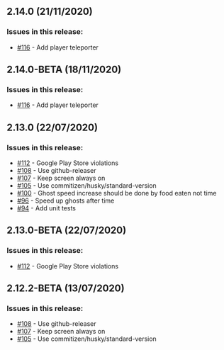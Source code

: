## 2.14.0 (21/11/2020) 


### Issues in this release:

* [#116](https://github.com/iamtomhewitt/vr-pacman/issues/116) - Add player teleporter



## 2.14.0-BETA (18/11/2020) 


### Issues in this release:

* [#116](https://github.com/iamtomhewitt/vr-pacman/issues/116) - Add player teleporter



## 2.13.0 (22/07/2020) 


### Issues in this release:

* [#112](https://github.com/iamtomhewitt/vr-pacman/issues/112) - Google Play Store violations
* [#108](https://github.com/iamtomhewitt/vr-pacman/issues/108) - Use github-releaser
* [#107](https://github.com/iamtomhewitt/vr-pacman/issues/107) - Keep screen always on
* [#105](https://github.com/iamtomhewitt/vr-pacman/issues/105) - Use commitizen/husky/standard-version
* [#100](https://github.com/iamtomhewitt/vr-pacman/issues/100) - Ghost speed increase should be done by food eaten not time
* [#96](https://github.com/iamtomhewitt/vr-pacman/issues/96) - Speed up ghosts after time
* [#94](https://github.com/iamtomhewitt/vr-pacman/issues/94) - Add unit tests



## 2.13.0-BETA (22/07/2020) 


### Issues in this release:

* [#112](https://github.com/iamtomhewitt/vr-pacman/issues/112) - Google Play Store violations



## 2.12.2-BETA (13/07/2020) 


### Issues in this release:

* [#108](https://github.com/iamtomhewitt/vr-pacman/issues/108) - Use github-releaser
* [#107](https://github.com/iamtomhewitt/vr-pacman/issues/107) - Keep screen always on
* [#105](https://github.com/iamtomhewitt/vr-pacman/issues/105) - Use commitizen/husky/standard-version